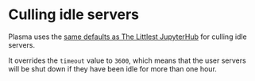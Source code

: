 # Culling idle servers

Plasma uses the [same defaults as The Littlest JupyterHub](http://tljh.jupyter.org/en/latest/topic/idle-culler.html#default-settings)
for culling idle servers.

It overrides the `timeout` value to `3600`, which means that the user servers will be shut down if they have
been idle for more than one hour.
